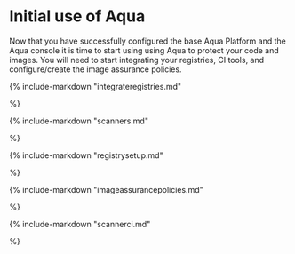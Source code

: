 # Initial use of Aqua

Now that you have successfully configured the base Aqua Platform and the Aqua console it is time to start using using Aqua to protect your code and images. You will need to start integrating your registries, CI tools, and configure/create the image assurance policies.  

<!-- Integrate Registries--->

{%
   include-markdown "integrateregistries.md"

%}

<!-- Deploy Scanners--->

{%
   include-markdown "scanners.md"

%}

<!-- Registry Configuration--->

{%
   include-markdown "registrysetup.md"

%}


<!-- Image Assurance Policies--->

{%
   include-markdown "imageassurancepolicies.md"

%}

<!--Configure CI for scanners--->

{%
   include-markdown "scannerci.md"

%}